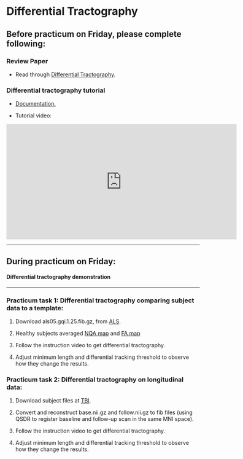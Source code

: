 # Differential Tractography

## Before practicum on Friday, please complete following:

### Review Paper

- Read through [Differential Tractography](https://github.com/frankyeh/Practicum/blob/gh-pages/Materials/paper/dT.pdf).

### Differential tractography tutorial

- [Documentation.](https://dsi-studio.labsolver.org/doc/gui_t3_dt.html)

- Tutorial video:
<iframe width="600" height="300" src="https://www.youtube.com/embed/EWOGQ3QTrnw" title="YouTube video player" frameborder="0" allow="accelerometer; autoplay; clipboard-write; encrypted-media; gyroscope; picture-in-picture" allowfullscreen></iframe>


---


## During practicum on Friday:


#### Differential tractography demonstration


---

### Practicum task 1: Differential tractography comparing subject data to a template: 

1. Download als05.gqi.1.25.fib.gz, from [ALS](https://drive.google.com/drive/folders/1q7YdmjaR-8w-pBUYe0nENnm3fiGnP1Md?usp=sharing).

2. Healthy subjects averaged [NQA map](https://zenodo.org/record/6324701/files/Grid258_nqa.nii.gz?download=1) and [FA map](https://zenodo.org/record/6324701/files/Grid258_dti_fa.nii.gz?download=1)

3. Follow the instruction video to get differential tractography. 

4. Adjust minimum length and differential tracking threshold to observe how they change the results.

### Practicum task 2: Differential tractography on longitudinal data: 

1. Download subject files at [TBI](https://drive.google.com/drive/folders/1Dj59qTblO96Q2xDKaEjtsghMuT8FYE54).

2. Convert and reconstruct base.nii.gz and follow.nii.gz to fib files (using QSDR to register baseline and follow-up scan in the same MNI space).

3. Follow the instruction video to get differential tractography. 

4. Adjust minimum length and differential tracking threshold to observe how they change the results.
